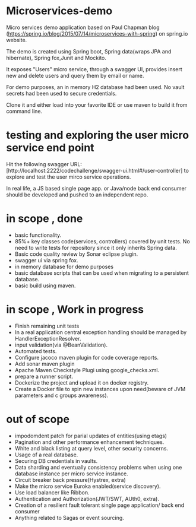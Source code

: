 # Microservices-demo

Micro services demo application based on Paul Chapman blog (https://spring.io/blog/2015/07/14/microservices-with-spring) on spring.io website.

The demo is created using Spring boot, Spring data(wraps JPA and hibernate), Spring fox,Junit and Mockito.

It exposes "Users" micro service, through a swagger UI, provides insert new and delete users and query them by email or name.

For demo purposes, an in memory H2 database had been used. No vault secrets had been used to secure credentials.

Clone it and either load into your favorite IDE or use maven to build it from command line.  


# testing and exploring the user micro service end point

  Hit the following swagger URL:[http://localhost:2222/codechallenge/swagger-ui.html#/user-controller] to explore and test
  the user mirco service operations.
  
  In real life, a JS based single page app. or Java/node back end consumer should be developed and pushed to an independent repo. 
  
# in scope , done
   * basic functionality.
   * 85%+ key classes code(services, controllers) covered by unit tests. No need to write tests for repository since 
    it only inherits Spring data.
   * Basic code quality review by Sonar eclipse plugin.
   * swagger ui via spring fox.
   * in memory database for demo purposes
   * basic database scripts that can be used when migrating to a persistent database.
   * basic build using maven.

# in scope , Work in progress
   * Finish remaining unit tests
   * In a real application central exception handling should be managed by HandlerExceptionResolver.
   * input validation(via @BeanValidation).
   * Automated tests.
   * Configure jacoco maven plugin for code coverage reports.
   * Add sonar maven plugin
   * Apache Maven Checkstyle Plugi using google_checks.xml.
   * prepare a runner script.
   * Dockerize the project and upload it on docker registry.
   * Create a Docker file to spin new instances upon need(beware of JVM parameters and c groups awareness).

# out of scope
   * impodomdent patch for parial updates of entities(using etags)
   * Pagination and other performance enhancement techniques.
   * White and black listing at query level, other security concerns.
   * Usage of a real database.
   * Securing DB credentials in vaults.
   * Data sharding and eventually consistency problems when using one database instance per micro service instance.
   * Circuit breaker back pressure(Hystrex, extra)
   * Make the micro service Euroka enabled(service discovery).
   * Use load balancer like Ribbon.
   * Authentication and Authorization(JWT/SWT, AUth0, extra).
   * Creation of a resilient fault tolerant single page application/ back end consumer
   * Anything related to Sagas or event sourcing. 
